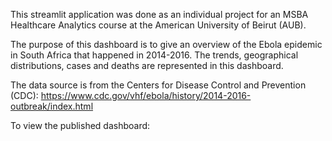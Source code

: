 This streamlit application was done as an individual project for an MSBA Healthcare Analytics course at the American University of Beirut (AUB). 

The purpose of this dashboard is to give an overview of the Ebola epidemic in South Africa that happened in 2014-2016. The trends, geographical distributions, cases and deaths are represented in this dashboard. 

The data source is from the Centers for Disease Control and Prevention (CDC): https://www.cdc.gov/vhf/ebola/history/2014-2016-outbreak/index.html

To view the published dashboard:
